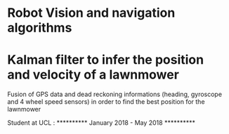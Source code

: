 # Robot Vision and navigation algorithms

# Kalman filter to infer the position and velocity of a lawnmower

Fusion of GPS data and dead reckoning informations (heading, gyroscope and 4 wheel speed sensors) in order to find the best position for the lawnmower

Student at UCL :  ********** January 2018 - May 2018 **********
